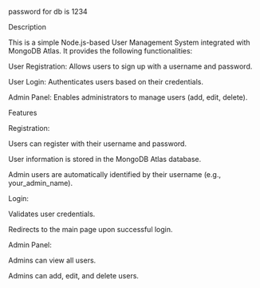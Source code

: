 password for db is 1234

Description

This is a simple Node.js-based User Management System integrated with MongoDB Atlas. It provides the following functionalities:

User Registration: Allows users to sign up with a username and password.

User Login: Authenticates users based on their credentials.

Admin Panel: Enables administrators to manage users (add, edit, delete).

Features

Registration:

Users can register with their username and password.

User information is stored in the MongoDB Atlas database.

Admin users are automatically identified by their username (e.g., your_admin_name).

Login:

Validates user credentials.

Redirects to the main page upon successful login.

Admin Panel:

Admins can view all users.

Admins can add, edit, and delete users.